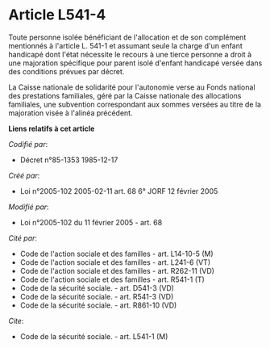 # Article L541-4

Toute personne isolée bénéficiant de l'allocation et de son complément mentionnés à l'article L. 541-1 et assumant seule la
charge d'un enfant handicapé dont l'état nécessite le recours à une tierce personne a droit à une majoration spécifique pour
parent isolé d'enfant handicapé versée dans des conditions prévues par décret.

La Caisse nationale de solidarité pour l'autonomie verse au Fonds national des prestations familiales, géré par la Caisse
nationale des allocations familiales, une subvention correspondant aux sommes versées au titre de la majoration visée à
l'alinéa précédent.

**Liens relatifs à cet article**

_Codifié par_:

  - Décret n°85-1353 1985-12-17

_Créé par_:

  - Loi n°2005-102 2005-02-11 art. 68 6° JORF 12 février 2005

_Modifié par_:

  - Loi n°2005-102 du 11 février 2005 - art. 68

_Cité par_:

  - Code de l'action sociale et des familles - art. L14-10-5 (M)
  - Code de l'action sociale et des familles - art. L241-6 (VT)
  - Code de l'action sociale et des familles - art. R262-11 (VD)
  - Code de l'action sociale et des familles - art. R541-1 (T)
  - Code de la sécurité sociale. - art. D541-3 (VD)
  - Code de la sécurité sociale. - art. R541-3 (VD)
  - Code de la sécurité sociale. - art. R861-10 (VD)

_Cite_:

  - Code de la sécurité sociale. - art. L541-1 (M)
